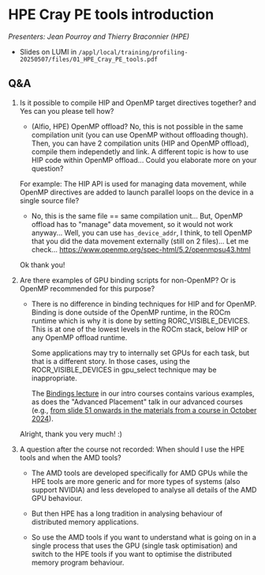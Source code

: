# HPE Cray PE tools introduction

<em>Presenters: Jean Pourroy and Thierry Braconnier (HPE)</em>

-   Slides on LUMI in `/appl/local/training/profiling-20250507/files/01_HPE_Cray_PE_tools.pdf`

<!--
-   Recordings: To make the presentations more accessible, the presentation has been split in
    6 parts:

    1.  Introduction and LUMI hardware (*Jean Pourroy*): slides 1-8:
        `/appl/local/training/profiling-20250507/recordings/01a_HPE_Cray_PE_tools__Hardware.mp4`

    2.  The HPE Cray Programming Environment (*Jean Pourroy*): slides 9-38:
        `/appl/local/training/profiling-20250507/recordings/01b_HPE_Cray_PE_tools__Programming_environment.mp4`

    3.  Job placement (*Jean Pourroy*): slides 39-51:
        `/appl/local/training/profiling-20250507/recordings/01c_HPE_Cray_PE_tools__Job_placement.mp4`

    4.  Cray MPICH for GPUs (*Jean Pourroy*): slides 52-57:
        `/appl/local/training/profiling-20250507/recordings/01d_HPE_Cray_PE_tools__MPICH_GPU.mp4`

    5.  CCE Fortran and C/C++ & Offload to the GPUs (*Thierry Braconnier*): slides 58-75
        `/appl/local/training/profiling-20250507/recordings/01e_HPE_Cray_PE_tools__CCE_Fortran_and_offload.mp4`

    6.  Performance Analysis (*Thierry Braconnier*): slides 76-116:
        `/appl/local/training/profiling-20250507/recordings/01f_HPE_Cray_PE_tools__Performance_analysis.mp4`

    The "GDB for HPC" slides (117-130) were not covered in the presentation.

HPE training materials can only be shared with other LUMI users and therefore are not available on the
web.
-->

## Q&A


1.  Is it possible to compile HIP and OpenMP target directives together? and Yes can you please tell how?

    -   (Alfio, HPE) OpenMP offload? No, this is not possible in the same compilation unit (you can use OpenMP without offloading though). Then, you can have 2 compilation units (HIP and OpenMP offload), compile them independetly and link. A different topic is how to use HIP code within OpenMP offload... Could you elaborate more on your question?
    
    For example: The HIP API is used for managing data movement, while OpenMP directives are added to launch parallel loops on the device in a single source file?
        
    -    No, this is the same file == same compilation unit... But, OpenMP offload has to "manage" data movement, so it would not work anyway... Well, you can use `has_device_addr`, I think, to tell OpenMP that you did the data movement externally (still on 2 files)... Let me check... https://www.openmp.org/spec-html/5.2/openmpsu43.html
    
    Ok thank you!

2.  Are there examples of GPU binding scripts for non-OpenMP? Or is OpenMP recommended for this purpose?

    -   There is no difference in binding techniques for HIP and for OpenMP. Binding is done outside of the OpenMP runtime, in the ROCm runtime which is why it is done by setting RORC_VISIBLE_DEVICES. This is at one of the lowest levels in the ROCm stack, below HIP or any OpenMP offload runtime.

        Some applications may try to internally set GPUs for each task, but that is a different story. In those cases, using the ROCR_VISIBLE_DEVICES in gpu_select technique may be inappropriate.
        
        The [Bindings lecture](https://lumi-supercomputer.github.io/LUMI-training-materials/2p3day-20250303/202-Binding/#combining-slurm-task-binding-with-rocr_visible_devices) in our intro courses contains various examples, as does the "Advanced Placement" talk in our advanced courses (e.g., [from slide 51 onwards in the materials from a course in October 2024](https://lumi-supercomputer.github.io/LUMI-training-materials/4day-20241028/extra_2_01_Advanced_Application_Placement/)).
        
    Alright, thank you very much! :)

3.  A question after the course not recorded: When should I use the HPE tools and when the AMD tools?

    -   The AMD tools are developed specifically for AMD GPUs while the HPE tools are more generic and 
        for more types of systems (also support NVIDIA) and less developed to analyse all details of the 
        AMD GPU behaviour.

    -   But then HPE has a long tradition in analysing behaviour of distributed memory applications.

    -   So use the AMD tools if you want to understand what is going on in a single process that uses the
        GPU (single task optimisation) and switch to the HPE tools if you want to optimise the distributed
        memory program behaviour.
